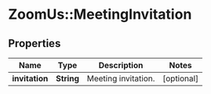 # ZoomUs::MeetingInvitation

## Properties
Name | Type | Description | Notes
------------ | ------------- | ------------- | -------------
**invitation** | **String** | Meeting invitation. | [optional] 


